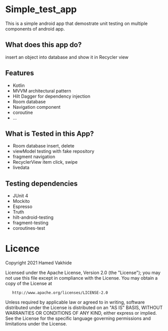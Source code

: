 # Simple_test_app
 This is a simple android app that demostrate unit testing on multiple components of android app.

## What does this app do?
 insert an object into database and show it in Recycler view

## Features
- Kotlin
- MVVM architectural pattern
- Hilt Dagger for dependency injection
- Room database
- Navigation component
- coroutine
- ...

## What is Tested in this App?
- Room database insert, delete
- viewModel testing with fake repository
- fragment navigation 
- RecyclerView item click, swipe
- livedata

## Testing dependencies
- JUnit 4
- Mockito
- Espresso
- Truth
- hilt-android-testing
- fragment-testing
- coroutines-test

# Licence

   Copyright 2021 Hamed Vakhide

   Licensed under the Apache License, Version 2.0 (the "License");
   you may not use this file except in compliance with the License.
   You may obtain a copy of the License at

       http://www.apache.org/licenses/LICENSE-2.0

   Unless required by applicable law or agreed to in writing, software
   distributed under the License is distributed on an "AS IS" BASIS,
   WITHOUT WARRANTIES OR CONDITIONS OF ANY KIND, either express or implied.
   See the License for the specific language governing permissions and
   limitations under the License.